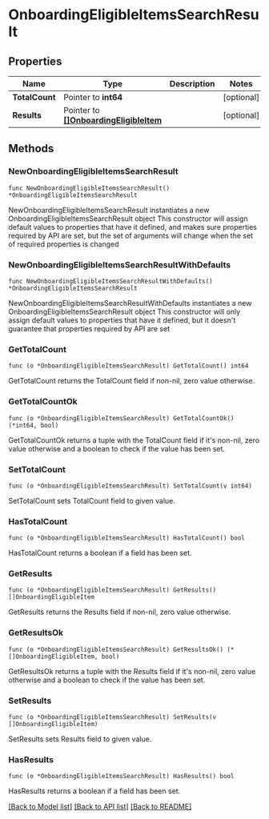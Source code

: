 # OnboardingEligibleItemsSearchResult

## Properties

Name | Type | Description | Notes
------------ | ------------- | ------------- | -------------
**TotalCount** | Pointer to **int64** |  | [optional] 
**Results** | Pointer to [**[]OnboardingEligibleItem**](OnboardingEligibleItem.md) |  | [optional] 

## Methods

### NewOnboardingEligibleItemsSearchResult

`func NewOnboardingEligibleItemsSearchResult() *OnboardingEligibleItemsSearchResult`

NewOnboardingEligibleItemsSearchResult instantiates a new OnboardingEligibleItemsSearchResult object
This constructor will assign default values to properties that have it defined,
and makes sure properties required by API are set, but the set of arguments
will change when the set of required properties is changed

### NewOnboardingEligibleItemsSearchResultWithDefaults

`func NewOnboardingEligibleItemsSearchResultWithDefaults() *OnboardingEligibleItemsSearchResult`

NewOnboardingEligibleItemsSearchResultWithDefaults instantiates a new OnboardingEligibleItemsSearchResult object
This constructor will only assign default values to properties that have it defined,
but it doesn't guarantee that properties required by API are set

### GetTotalCount

`func (o *OnboardingEligibleItemsSearchResult) GetTotalCount() int64`

GetTotalCount returns the TotalCount field if non-nil, zero value otherwise.

### GetTotalCountOk

`func (o *OnboardingEligibleItemsSearchResult) GetTotalCountOk() (*int64, bool)`

GetTotalCountOk returns a tuple with the TotalCount field if it's non-nil, zero value otherwise
and a boolean to check if the value has been set.

### SetTotalCount

`func (o *OnboardingEligibleItemsSearchResult) SetTotalCount(v int64)`

SetTotalCount sets TotalCount field to given value.

### HasTotalCount

`func (o *OnboardingEligibleItemsSearchResult) HasTotalCount() bool`

HasTotalCount returns a boolean if a field has been set.

### GetResults

`func (o *OnboardingEligibleItemsSearchResult) GetResults() []OnboardingEligibleItem`

GetResults returns the Results field if non-nil, zero value otherwise.

### GetResultsOk

`func (o *OnboardingEligibleItemsSearchResult) GetResultsOk() (*[]OnboardingEligibleItem, bool)`

GetResultsOk returns a tuple with the Results field if it's non-nil, zero value otherwise
and a boolean to check if the value has been set.

### SetResults

`func (o *OnboardingEligibleItemsSearchResult) SetResults(v []OnboardingEligibleItem)`

SetResults sets Results field to given value.

### HasResults

`func (o *OnboardingEligibleItemsSearchResult) HasResults() bool`

HasResults returns a boolean if a field has been set.


[[Back to Model list]](../README.md#documentation-for-models) [[Back to API list]](../README.md#documentation-for-api-endpoints) [[Back to README]](../README.md)


